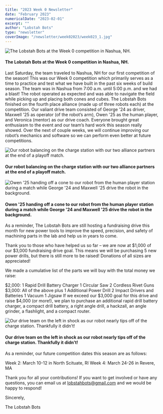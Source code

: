 ```yaml
---
title: "2023 Week 0 Newsletter"
date: "February 2023"
numericalDate: "2023-02-01"
excerpt: ""
author: "Lobstah Bots"
type: "newsletter"
coverImage: "/newsletter/week02023/week023_1.jpg"
---
```

![The Lobstah Bots at the Week 0 competition in Nashua, NH.](/newsletter/week02023/week023_1.jpg)
#### The Lobstah Bots at the Week 0 competition in Nashua, NH.

Last Saturday, the team traveled to Nashua, NH for our first competition of the season! This was our Week 0 competition which primarily serves as a time to practice and test what we have built in the past six weeks of build season. The team was in Nashua from 7:00 a.m. until 5:00 p.m. and we had a blast! The robot operated as expected and was able to navigate the field while picking up and placing both cones and cubes. The Lobstah Bots finished on the fourth place alliance (made up of three robots each) at the competition. Our valiant drive team consisted of George '24 as driver, Maxwell '25 as operator (of the robot’s arm), Owen '25 as the human player, and Veronica (mentor) as our drive coach. Everyone brought great enthusiasm to the event and our team’s hard work this season really showed. Over the next of couple weeks, we will continue improving our robot’s mechanics and software so we can perform even better at future competitions.

![Our robot balancing on the charge station with our two alliance partners at the end of a playoff match.](/newsletter/week02023/week023_2.jpg)
#### Our robot balancing on the charge station with our two alliance partners at the end of a playoff match.

![Owen '25 handing off a cone to our robot from the human player station during a match while George '24 and Maxwell '25 drive the robot in the background.](/newsletter/week02023/week023_3.jpg)
#### Owen '25 handing off a cone to our robot from the human player station during a match while George '24 and Maxwell '25 drive the robot in the background.

As a reminder, The Lobstah Bots are still hosting a fundraising drive this month for new power tools to improve the speed, precision, and safety of machining parts in the lab and help us in years to come.

Thank you to those who have helped us so far – we are now at $1,000 of our $3,000 fundraising drive goal. This means we will be purchasing 5 new power drills, but there is still more to be raised! Donations of all sizes are appreciated!

We made a cumulative list of the parts we will buy with the total money we raise:

$2,000:
1 Rapid Drill Battery Charger
1 Circular Saw
2 Cordless Rivet Guns
$3,000: 
All of the above plus
1 Additional Power Drill
2 Impact Drivers and Batteries
1 Vacuum
1 Jigsaw
If we exceed our $3,000 goal for this drive and raise $4,000 (or more!), we plan to purchase an additional rapid drill battery charger, a compact drill battery, a right angle drill, a hackzall, an angle grinder, a flashlight, and a compact router.

![Our drive team on the left in shock as our robot nearly tips off of the charge station. Thankfully it didn’t!](/newsletter/week02023/week023_4.jpg)
#### Our drive team on the left in shock as our robot nearly tips off of the charge station. Thankfully it didn’t!

As a reminder, our future competition dates this season are as follows:

Week 2: March 10-12 in North Scituate, RI
Week 4: March 24-26 in Revere, MA

Thank you for all your contributions! If you want to get involved or have any questions, you can email us at [lobstahbots@gmail.com](lobstahbots@gmail.com) and we would be happy to respond!

Sincerely,

The Lobstah Bots
